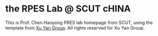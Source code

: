 # the RPES Lab @ SCUT cHINA
This is Prof. Chen Haoyong PRES lab homepage from SCUT, using the template from [Xu Yan Group](https://eexuyan.github.io/soda/index.html).
All rights reserved for Xu Yan Group.

